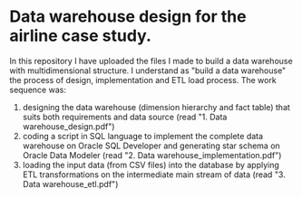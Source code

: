 # Data warehouse design for the airline case study.
In this repository I have uploaded the files I made to build a data warehouse with multidimensional structure. I understand as "build a data warehouse" the process of design, implementation and ETL load process. The work sequence was:
1. designing the data warehouse (dimension hierarchy and fact table) that suits both requirements and data source (read "1. Data warehouse_design.pdf")
2. coding a script in SQL language to implement the complete data warehouse on Oracle SQL Developer and generating star schema on Oracle Data Modeler (read "2. Data warehouse_implementation.pdf")
3. loading the input data (from CSV files) into the database by applying ETL transformations on the intermediate main stream of data (read "3. Data warehouse_etl.pdf")
